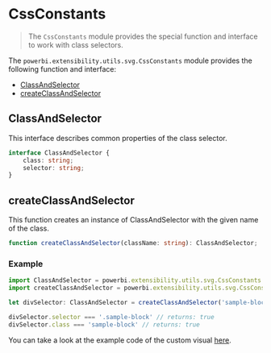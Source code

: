 # CssConstants
> The ```CssConstants``` module provides the special function and interface to work with class selectors.

The ```powerbi.extensibility.utils.svg.CssConstants``` module provides the following function and interface:

* [ClassAndSelector](#classandselector)
* [createClassAndSelector](#createclassandselector)

## ClassAndSelector

This interface describes common properties of the class selector.

```typescript
interface ClassAndSelector {
    class: string;
    selector: string;
}
```

## createClassAndSelector
This function creates an instance of ClassAndSelector with the given name of the class.

```typescript
function createClassAndSelector(className: string): ClassAndSelector;
```

### Example

```typescript
import ClassAndSelector = powerbi.extensibility.utils.svg.CssConstants.ClassAndSelector;
import createClassAndSelector = powerbi.extensibility.utils.svg.CssConstants.createClassAndSelector;

let divSelector: ClassAndSelector = createClassAndSelector('sample-block');

divSelector.selector === '.sample-block' // returns: true
divSelector.class === 'sample-block' // returns: true
```

You can take a look at the example code of the custom visual [here](https://github.com/Microsoft/powerbi-visuals-sankey/blob/4d544ea145b4e15006083a3610dfead3da5f61a4/src/visual.ts#L92).
